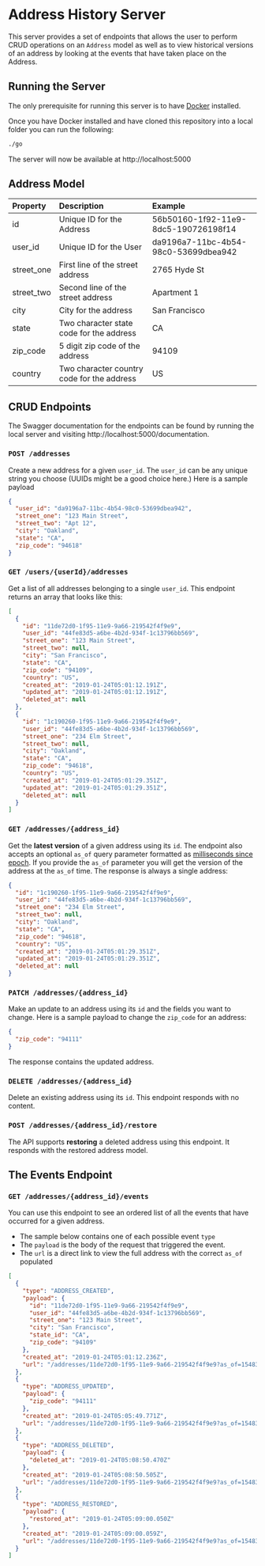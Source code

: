 # Address History Server

This server provides a set of endpoints that allows the user to perform CRUD operations on an `Address` model as well as to view historical versions of an address by looking at the events that have taken place on the Address. 

## Running the Server

The only prerequisite for running this server is to have [Docker](https://docs.docker.com/install/) installed. 

Once you have Docker installed and have cloned this repository into a local folder you can run the following:

```bash
./go
```

The server will now be available at http://localhost:5000

## Address Model

Property | Description | Example
:--- | :--- | :---
id | Unique ID for the Address  | 56b50160-1f92-11e9-8dc5-190726198f14
user_id | Unique ID for the User | da9196a7-11bc-4b54-98c0-53699dbea942
street_one | First line of the street address | 2765 Hyde St
street_two | Second line of the street address| Apartment 1
city | City for the address| San Francisco
state | Two character state code for the address | CA
zip_code | 5 digit zip code of the address | 94109
country | Two character country code for the address | US

## CRUD Endpoints

The Swagger documentation for the endpoints can be found by running the local server and visiting http://localhost:5000/documentation.

### `POST /addresses`

Create a new address for a given `user_id`. The `user_id` can be any unique string you choose (UUIDs might be a good choice here.) Here is a sample payload

```json
{
  "user_id": "da9196a7-11bc-4b54-98c0-53699dbea942",
  "street_one": "123 Main Street",
  "street_two": "Apt 12",
  "city": "Oakland",
  "state": "CA",
  "zip_code": "94618"
}
```

### `GET /users/{userId}/addresses`

Get a list of all addresses belonging to a single `user_id`. This endpoint returns an array that looks like this:

```json
[
  {
    "id": "11de72d0-1f95-11e9-9a66-219542f4f9e9",
    "user_id": "44fe83d5-a6be-4b2d-934f-1c13796bb569",
    "street_one": "123 Main Street",
    "street_two": null,
    "city": "San Francisco",
    "state": "CA",
    "zip_code": "94109",
    "country": "US",
    "created_at": "2019-01-24T05:01:12.191Z",
    "updated_at": "2019-01-24T05:01:12.191Z",
    "deleted_at": null
  },
  {
    "id": "1c190260-1f95-11e9-9a66-219542f4f9e9",
    "user_id": "44fe83d5-a6be-4b2d-934f-1c13796bb569",
    "street_one": "234 Elm Street",
    "street_two": null,
    "city": "Oakland",
    "state": "CA",
    "zip_code": "94618",
    "country": "US",
    "created_at": "2019-01-24T05:01:29.351Z",
    "updated_at": "2019-01-24T05:01:29.351Z",
    "deleted_at": null
  }
]
```

### `GET /addresses/{address_id}`

Get the **latest version** of a given address using its `id`. The endpoint also accepts an optional `as_of` query parameter formatted as [milliseconds since epoch](https://www.epochconverter.com/). If you provide the `as_of` parameter you will get the version of the address at the `as_of` time. The response is always a single address:

```json
{
  "id": "1c190260-1f95-11e9-9a66-219542f4f9e9",
  "user_id": "44fe83d5-a6be-4b2d-934f-1c13796bb569",
  "street_one": "234 Elm Street",
  "street_two": null,
  "city": "Oakland",
  "state": "CA",
  "zip_code": "94618",
  "country": "US",
  "created_at": "2019-01-24T05:01:29.351Z",
  "updated_at": "2019-01-24T05:01:29.351Z",
  "deleted_at": null
}
```

### `PATCH /addresses/{address_id}`

Make an update to an address using its `id` and the fields you want to change. Here is a sample payload to change the `zip_code` for an address:

```json
{
  "zip_code": "94111"
}
```

The response contains the updated address.

### `DELETE /addresses/{address_id}`

Delete an existing address using its `id`. This endpoint responds with no content. 

### `POST /addresses/{address_id}/restore`

The API supports **restoring** a deleted address using this endpoint. It responds with the restored address model.

## The Events Endpoint

### `GET /addresses/{address_id}/events`

You can use this endpoint to see an ordered list of all the events that have occurred for a given address. 

- The sample below contains one of each possible event `type`
- The `payload` is the body of the request that triggered the event. 
- The `url` is a direct link to view the full address with the correct `as_of` populated

```json
[
  {
    "type": "ADDRESS_CREATED",
    "payload": {
      "id": "11de72d0-1f95-11e9-9a66-219542f4f9e9",
      "user_id": "44fe83d5-a6be-4b2d-934f-1c13796bb569",
      "street_one": "123 Main Street",
      "city": "San Francisco",
      "state_id": "CA",
      "zip_code": "94109"
    },
    "created_at": "2019-01-24T05:01:12.236Z",
    "url": "/addresses/11de72d0-1f95-11e9-9a66-219542f4f9e9?as_of=1548306072236"
  },
  {
    "type": "ADDRESS_UPDATED",
    "payload": {
      "zip_code": "94111"
    },
    "created_at": "2019-01-24T05:05:49.771Z",
    "url": "/addresses/11de72d0-1f95-11e9-9a66-219542f4f9e9?as_of=1548306349771"
  },
  {
    "type": "ADDRESS_DELETED",
    "payload": {
      "deleted_at": "2019-01-24T05:08:50.470Z"
    },
    "created_at": "2019-01-24T05:08:50.505Z",
    "url": "/addresses/11de72d0-1f95-11e9-9a66-219542f4f9e9?as_of=1548306530505"
  },
  {
    "type": "ADDRESS_RESTORED",
    "payload": {
      "restored_at": "2019-01-24T05:09:00.050Z"
    },
    "created_at": "2019-01-24T05:09:00.059Z",
    "url": "/addresses/11de72d0-1f95-11e9-9a66-219542f4f9e9?as_of=1548306540059"
  }
]
```
